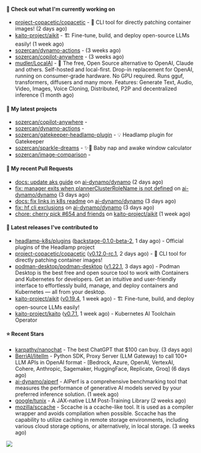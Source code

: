 #### 👷 Check out what I'm currently working on

- [project-copacetic/copacetic](https://github.com/project-copacetic/copacetic) - 🧵 CLI tool for directly patching container images! (2 days ago)
- [kaito-project/aikit](https://github.com/kaito-project/aikit) - 🏗️ Fine-tune, build, and deploy open-source LLMs easily! (1 week ago)
- [sozercan/dynamo-actions](https://github.com/sozercan/dynamo-actions) -  (3 weeks ago)
- [sozercan/copilot-anywhere](https://github.com/sozercan/copilot-anywhere) -  (3 weeks ago)
- [mudler/LocalAI](https://github.com/mudler/LocalAI) - :robot: The free, Open Source alternative to OpenAI, Claude and others. Self-hosted and local-first. Drop-in replacement for OpenAI,  running on consumer-grade hardware. No GPU required. Runs gguf, transformers, diffusers and many more. Features: Generate Text, Audio, Video, Images, Voice Cloning, Distributed, P2P and decentralized inference (1 month ago)

#### 🌱 My latest projects

- [sozercan/copilot-anywhere](https://github.com/sozercan/copilot-anywhere) - 
- [sozercan/dynamo-actions](https://github.com/sozercan/dynamo-actions) - 
- [sozercan/gatekeeper-headlamp-plugin](https://github.com/sozercan/gatekeeper-headlamp-plugin) - 💡 Headlamp plugin for Gatekeeper
- [sozercan/sparkle-dreams](https://github.com/sozercan/sparkle-dreams) - ✨🌙 Baby nap and awake window calculator
- [sozercan/image-comparison](https://github.com/sozercan/image-comparison) - 

#### 🔨 My recent Pull Requests

- [docs: update aks guide](https://github.com/ai-dynamo/dynamo/pull/3651) on [ai-dynamo/dynamo](https://github.com/ai-dynamo/dynamo) (2 days ago)
- [fix: manager exits when plannerClusterRoleName is not defined](https://github.com/ai-dynamo/dynamo/pull/3629) on [ai-dynamo/dynamo](https://github.com/ai-dynamo/dynamo) (3 days ago)
- [docs: fix links in k8s readme](https://github.com/ai-dynamo/dynamo/pull/3628) on [ai-dynamo/dynamo](https://github.com/ai-dynamo/dynamo) (3 days ago)
- [fix: hf cli exclusions](https://github.com/ai-dynamo/dynamo/pull/3610) on [ai-dynamo/dynamo](https://github.com/ai-dynamo/dynamo) (3 days ago)
- [chore: cherry pick #654 and friends](https://github.com/kaito-project/aikit/pull/659) on [kaito-project/aikit](https://github.com/kaito-project/aikit) (1 week ago)

#### 🚀 Latest releases I've contributed to

- [headlamp-k8s/plugins](https://github.com/headlamp-k8s/plugins) ([backstage-0.1.0-beta-2](https://github.com/headlamp-k8s/plugins/releases/tag/backstage-0.1.0-beta-2), 1 day ago) - Official plugins of the Headlamp project
- [project-copacetic/copacetic](https://github.com/project-copacetic/copacetic) ([v0.12.0-rc.1](https://github.com/project-copacetic/copacetic/releases/tag/v0.12.0-rc.1), 2 days ago) - 🧵 CLI tool for directly patching container images!
- [podman-desktop/podman-desktop](https://github.com/podman-desktop/podman-desktop) ([v1.22.1](https://github.com/podman-desktop/podman-desktop/releases/tag/v1.22.1), 3 days ago) - Podman Desktop is the best free and open source tool to work with Containers and Kubernetes for developers. Get an intuitive and user-friendly interface to effortlessly build, manage, and deploy containers and Kubernetes — all from your desktop.
- [kaito-project/aikit](https://github.com/kaito-project/aikit) ([v0.19.4](https://github.com/kaito-project/aikit/releases/tag/v0.19.4), 1 week ago) - 🏗️ Fine-tune, build, and deploy open-source LLMs easily!
- [kaito-project/kaito](https://github.com/kaito-project/kaito) ([v0.7.1](https://github.com/kaito-project/kaito/releases/tag/v0.7.1), 1 week ago) - Kubernetes AI Toolchain Operator

#### ⭐ Recent Stars

- [karpathy/nanochat](https://github.com/karpathy/nanochat) - The best ChatGPT that $100 can buy. (3 days ago)
- [BerriAI/litellm](https://github.com/BerriAI/litellm) - Python SDK, Proxy Server (LLM Gateway) to call 100&#43; LLM APIs in OpenAI format - [Bedrock, Azure, OpenAI, VertexAI, Cohere, Anthropic, Sagemaker, HuggingFace, Replicate, Groq] (6 days ago)
- [ai-dynamo/aiperf](https://github.com/ai-dynamo/aiperf) - AIPerf is a comprehensive benchmarking tool that measures the performance of generative AI models served by your preferred inference solution. (1 week ago)
- [google/tunix](https://github.com/google/tunix) - A JAX-native LLM Post-Training Library (2 weeks ago)
- [mozilla/sccache](https://github.com/mozilla/sccache) - Sccache is a ccache-like tool. It is used as a compiler wrapper and avoids compilation when possible. Sccache has the capability to utilize caching in remote storage environments, including various cloud storage options, or alternatively, in local storage. (3 weeks ago)

![](https://github-readme-stats.vercel.app/api?username=sozercan&theme=vision-friendly-dark&hide_border=false&include_all_commits=true&count_private=true)
